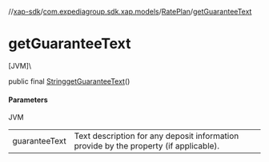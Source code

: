 //[xap-sdk](../../../index.md)/[com.expediagroup.sdk.xap.models](../index.md)/[RatePlan](index.md)/[getGuaranteeText](get-guarantee-text.md)

# getGuaranteeText

[JVM]\

public final [String](https://docs.oracle.com/javase/8/docs/api/java/lang/String.html)[getGuaranteeText](get-guarantee-text.md)()

#### Parameters

JVM

| | |
|---|---|
| guaranteeText | Text description for any deposit information provide by the property (if applicable). |
